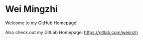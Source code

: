 Wei Mingzhi
===========

Welcome to my GitHub Homepage!

Also check out my GitLab Homepage: https://gitlab.com/weimzh
